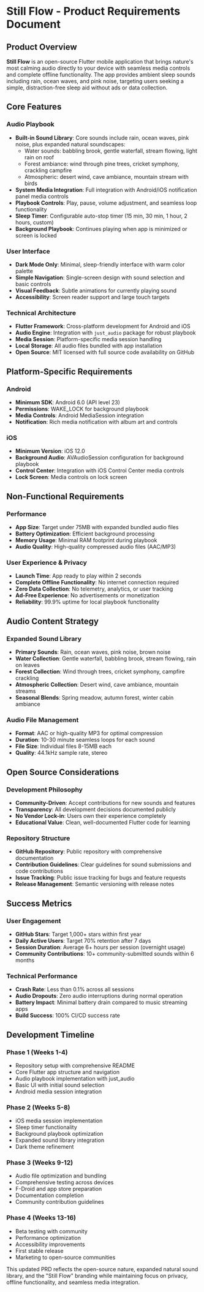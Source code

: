 # Still Flow - Product Requirements Document

## Product Overview

**Still Flow** is an open-source Flutter mobile application that brings nature's most calming audio directly to your device with seamless media controls and complete offline functionality. The app provides ambient sleep sounds including rain, ocean waves, and pink noise, targeting users seeking a simple, distraction-free sleep aid without ads or data collection.

## Core Features

### Audio Playbook
- **Built-in Sound Library**: Core sounds include rain, ocean waves, pink noise, plus expanded natural soundscapes:
  - Water sounds: babbling brook, gentle waterfall, stream flowing, light rain on roof
  - Forest ambiance: wind through pine trees, cricket symphony, crackling campfire
  - Atmospheric: desert wind, cave ambiance, mountain stream with birds
- **System Media Integration**: Full integration with Android/iOS notification panel media controls
- **Playbook Controls**: Play, pause, volume adjustment, and seamless loop functionality
- **Sleep Timer**: Configurable auto-stop timer (15 min, 30 min, 1 hour, 2 hours, custom)
- **Background Playbook**: Continues playing when app is minimized or screen is locked

### User Interface
- **Dark Mode Only**: Minimal, sleep-friendly interface with warm color palette
- **Simple Navigation**: Single-screen design with sound selection and basic controls
- **Visual Feedback**: Subtle animations for currently playing sound
- **Accessibility**: Screen reader support and large touch targets

### Technical Architecture
- **Flutter Framework**: Cross-platform development for Android and iOS
- **Audio Engine**: Integration with `just_audio` package for robust playbook
- **Media Session**: Platform-specific media session handling
- **Local Storage**: All audio files bundled with app installation
- **Open Source**: MIT licensed with full source code availability on GitHub

## Platform-Specific Requirements

### Android
- **Minimum SDK**: Android 6.0 (API level 23)
- **Permissions**: WAKE_LOCK for background playbook
- **Media Controls**: Android MediaSession integration
- **Notification**: Rich media notification with album art and controls

### iOS
- **Minimum Version**: iOS 12.0
- **Background Audio**: AVAudioSession configuration for background playbook
- **Control Center**: Integration with iOS Control Center media controls
- **Lock Screen**: Media controls on lock screen

## Non-Functional Requirements

### Performance
- **App Size**: Target under 75MB with expanded bundled audio files
- **Battery Optimization**: Efficient background processing
- **Memory Usage**: Minimal RAM footprint during playbook
- **Audio Quality**: High-quality compressed audio files (AAC/MP3)

### User Experience & Privacy
- **Launch Time**: App ready to play within 2 seconds
- **Complete Offline Functionality**: No internet connection required
- **Zero Data Collection**: No telemetry, analytics, or user tracking
- **Ad-Free Experience**: No advertisements or monetization
- **Reliability**: 99.9% uptime for local playbook functionality

## Audio Content Strategy

### Expanded Sound Library
- **Primary Sounds**: Rain, ocean waves, pink noise, brown noise
- **Water Collection**: Gentle waterfall, babbling brook, stream flowing, rain on leaves
- **Forest Collection**: Wind through trees, cricket symphony, campfire crackling
- **Atmospheric Collection**: Desert wind, cave ambiance, mountain streams
- **Seasonal Blends**: Spring meadow, autumn forest, winter cabin ambiance

### Audio File Management
- **Format**: AAC or high-quality MP3 for optimal compression
- **Duration**: 10-30 minute seamless loops for each sound
- **File Size**: Individual files 8-15MB each
- **Quality**: 44.1kHz sample rate, stereo

## Open Source Considerations

### Development Philosophy
- **Community-Driven**: Accept contributions for new sounds and features
- **Transparency**: All development decisions documented publicly
- **No Vendor Lock-in**: Users own their experience completely
- **Educational Value**: Clean, well-documented Flutter code for learning

### Repository Structure
- **GitHub Repository**: Public repository with comprehensive documentation
- **Contribution Guidelines**: Clear guidelines for sound submissions and code contributions
- **Issue Tracking**: Public issue tracking for bugs and feature requests
- **Release Management**: Semantic versioning with release notes

## Success Metrics

### User Engagement
- **GitHub Stars**: Target 1,000+ stars within first year
- **Daily Active Users**: Target 70% retention after 7 days
- **Session Duration**: Average 6+ hours per session (overnight usage)
- **Community Contributions**: 10+ community-submitted sounds within 6 months

### Technical Performance
- **Crash Rate**: Less than 0.1% across all sessions
- **Audio Dropouts**: Zero audio interruptions during normal operation
- **Battery Impact**: Minimal battery drain compared to music streaming apps
- **Build Success**: 100% CI/CD success rate

## Development Timeline

### Phase 1 (Weeks 1-4)
- Repository setup with comprehensive README
- Core Flutter app structure and navigation
- Audio playbook implementation with just_audio
- Basic UI with initial sound selection
- Android media session integration

### Phase 2 (Weeks 5-8)
- iOS media session implementation
- Sleep timer functionality
- Background playbook optimization
- Expanded sound library integration
- Dark theme refinement

### Phase 3 (Weeks 9-12)
- Audio file optimization and bundling
- Comprehensive testing across devices
- F-Droid and app store preparation
- Documentation completion
- Community contribution guidelines

### Phase 4 (Weeks 13-16)
- Beta testing with community
- Performance optimization
- Accessibility improvements
- First stable release
- Marketing to open-source communities

This updated PRD reflects the open-source nature, expanded natural sound library, and the "Still Flow" branding while maintaining focus on privacy, offline functionality, and seamless media integration.

